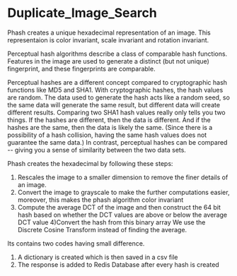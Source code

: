 # Duplicate_Image_Search
Phash creates a unique hexadecimal representation of an image. This representaion is color invariant, scale invariant and rotation invariant.

Perceptual hash algorithms describe a class of comparable hash functions. Features in the image are used to generate a distinct (but not unique) fingerprint, and these fingerprints are comparable.

Perceptual hashes are a different concept compared to cryptographic hash functions like MD5 and SHA1. With cryptographic hashes, the hash values are random. The data used to generate the hash acts like a random seed, so the same data will generate the same result, but different data will create different results. Comparing two SHA1 hash values really only tells you two things. If the hashes are different, then the data is different. And if the hashes are the same, then the data is likely the same. (Since there is a possibility of a hash collision, having the same hash values does not guarantee the same data.) In contrast, perceptual hashes can be compared -- giving you a sense of similarity between the two data sets.

Phash creates the hexadecimal by following these steps:
1) Rescales the image to a smaller dimension to remove the finer details of an image.
2) Convert the image to grayscale to make the further computations easier, moreover, this makes the phash algorithm color invariant
3) Compute the average DCT of the image and then construct the 64 bit hash based on whether the DCT values are above or below the average DCT value
4)Convert the hash from this binary array 
We use the Discrete Cosine Transform instead of finding the average.

Its contains two codes having small difference. 
1) A dictionary is created which is then saved in a csv file
2) The response is added to Redis Database after every hash is created
